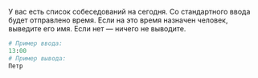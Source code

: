 У вас есть список собеседований на сегодня. Со стандартного ввода будет отправлено время.  Если на это время назначен человек, выведите его имя. Если нет — ничего не выводите.

```python
# Пример ввода:
13:00
# Пример вывода:
Петр
```